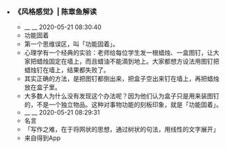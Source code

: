 - ### 《风格感觉》| 陈章鱼解读
    - __ __ 2020-05-21 08:30:40
    - 功能固着
    - 第一个思维误区，叫「功能固着」。
    - 心理学有一个经典的实验：老师给每位学生发一根蜡烛、一盒图钉，让大家把蜡烛固定在墙上，而且蜡油不能滴到地上。大家都想方设法用图钉把蜡烛钉在墙上，结果都失败了。
    - 其实正确的方法，是把图钉都倒出来，把盒子空出来钉在墙上，再把蜡烛放在盒子里。
    - 大多数人为什么没有发现这个办法呢？因为他们认为盒子只是用来装图钉的，不是一个独立物品。这种对事物功能的刻板印象，就是「功能固着」。
    - __ __ 2020-05-21 08:29:31
    - 名言
    - 「写作之难，在于将网状的思想，通过树状的句法，用线性的文字展开」
    - 来自得到App
